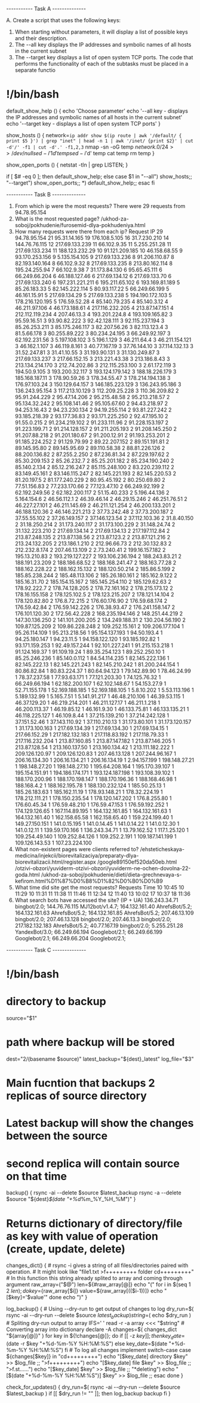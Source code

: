 ----------- Task A --------------

A. Create a script that uses the following keys:

1. When starting without parameters, it will display a list of possible keys and their description.
2. The --all key displays the IP addresses and symbolic names of all hosts in the current subnet
3. The --target key displays a list of open system TCP ports.
The code that performs the functionality of each of the subtasks must be placed in a separate functio

# !/bin/bash

default_show_help () {
  echo 'Choose parameter'
 echo '--all key - displays the IP addresses and symbolic names of all hosts in the current subnet'
 echo '--target key - displays a list of open system TCP ports'
}

show_hosts () {
  network=`ip addr show $(ip route | awk '/default/ { print $5 }') | grep "inet" | head -n 1 | awk '/inet/ {print $2}' | cut -d'/' -f1 | cut -d'.' -f1,2,3`
  nmap -sn -oG temp ${network}.0/24 >> /dev/null
  sed -i '1d' temp
  sed -i '$d' temp
  cat temp
  rm temp
}

show_open_ports () { netstat -tln | grep LISTEN; }

if [ $# -eq 0 ]; then
  default_show_help;
else
  case $1 in
    "--all")
      show_hosts;;
    "--target")
      show_open_ports;;
    *)
      default_show_help;;
  esac
fi

----------- Task B --------------

1. From which ip were the most requests?
There were 29 requests from 94.78.95.154
2. What is the most requested page?
/ukhod-za-soboj/pokhudenie/furosemid-dlya-pokhudeniya.html
3. How many requests were there from each ip?
Request IP
     29 94.78.95.154
     21 95.31.14.165
     19 176.108.5.105
     16 31.7.230.210
     14 144.76.76.115
     12 217.69.133.239
     11 66.102.9.35
     11 5.255.251.28
     11 217.69.133.234
     11 188.123.232.29
     10 91.121.209.185
     10 46.158.68.55
      9 93.170.253.156
      9 5.135.154.105
      9 217.69.133.236
      8 91.206.110.87
      8 82.193.140.164
      8 66.102.9.32
      8 217.69.133.235
      8 213.80.162.114
      8 195.24.255.94
      7 66.102.9.38
      7 31.173.84.130
      6 95.65.45.111
      6 66.249.66.204
      6 46.188.127.46
      6 217.69.134.12
      6 217.69.133.70
      6 217.69.133.240
      6 197.231.221.211
      6 195.211.65.102
      6 193.169.81.189
      5 85.26.183.33
      5 82.145.222.114
      5 80.93.117.22
      5 66.249.66.199
      5 46.161.15.91
      5 217.69.134.29
      5 217.69.133.238
      5 194.190.172.103
      5 178.216.120.195
      5 176.59.52.28
      4 85.140.79.235
      4 85.140.3.12
      4 46.211.97.106
      4 46.173.188.61
      4 217.116.232.205
      4 213.87.147.151
      4 212.112.119.234
      4 207.46.13.3
      4 193.201.224.8
      4 193.109.165.82
      3 95.59.16.51
      3 93.90.82.222
      3 92.42.128.111
      3 92.115.237.194
      3 85.26.253.211
      3 85.175.246.117
      3 82.207.56.26
      3 82.113.123.4
      3 81.5.66.178
      3 80.255.89.222
      3 80.234.24.195
      3 66.249.92.197
      3 62.192.231.56
      3 5.197.108.102
      3 5.196.1.129
      3 46.211.64.4
      3 46.211.154.121
      3 46.162.1.107
      3 46.119.8.161
      3 40.77.167.19
      3 37.76.144.10
      3 37.114.132.13
      3 31.52.247.81
      3 31.41.10.55
      3 31.193.90.131
      3 31.130.249.87
      3 217.69.133.237
      3 217.66.152.15
      3 213.221.43.38
      3 213.186.8.43
      3 213.134.214.170
      3 212.74.202.86
      3 212.115.253.100
      3 2.61.172.119
      3 194.50.9.105
      3 193.200.32.117
      3 193.124.179.142
      3 188.18.226.179
      3 185.168.187.11
      3 178.90.59.26
      3 178.34.55.47
      3 178.214.194.138
      3 176.97.103.24
      3 150.129.64.157
      3 146.185.223.129
      3 136.243.95.186
      3 136.243.95.154
      3 117.213.10.129
      3 112.209.25.228
      3 110.36.209.82
      2 95.91.244.229
      2 95.47.14.206
      2 95.215.48.58
      2 95.213.218.57
      2 95.134.32.242
      2 95.108.141.46
      2 95.105.67.60
      2 94.43.218.97
      2 94.253.16.43
      2 94.23.230.134
      2 94.19.255.114
      2 93.81.227.242
      2 93.185.218.39
      2 93.177.36.83
      2 93.171.225.250
      2 92.47.195.10
      2 91.55.0.215
      2 91.234.219.102
      2 91.233.111.96
      2 91.228.153.197
      2 91.223.199.71
      2 91.214.128.157
      2 91.211.205.193
      2 91.208.145.250
      2 91.207.88.218
      2 91.201.180.67
      2 91.200.12.91
      2 91.193.253.201
      2 91.185.224.252
      2 91.129.79.99
      2 89.22.207.152
      2 89.151.191.81
      2 89.145.95.80
      2 89.145.95.69
      2 89.110.58.38
      2 88.81.226.126
      2 88.200.136.82
      2 87.255.2.250
      2 87.236.81.34
      2 87.229.197.62
      2 85.30.209.153
      2 85.26.232.7
      2 85.25.201.182
      2 85.234.190.240
      2 85.140.2.134
      2 85.12.216.247
      2 85.115.248.100
      2 83.220.239.112
      2 83.149.45.161
      2 83.146.115.247
      2 82.145.221.193
      2 82.145.220.53
      2 81.20.197.5
      2 81.177.240.229
      2 80.95.45.192
      2 80.250.69.80
      2 77.51.156.83
      2 77.233.170.66
      2 77.123.47.10
      2 66.249.92.199
      2 62.192.249.56
      2 62.182.200.117
      2 51.15.40.233
      2 5.196.44.136
      2 5.164.154.6
      2 46.56.112.1
      2 46.39.46.14
      2 46.29.15.246
      2 46.251.76.51
      2 46.227.27.101
      2 46.211.145.69
      2 46.211.121.254
      2 46.200.133.201
      2 46.188.120.36
      2 46.146.221.213
      2 37.73.242.48
      2 37.73.200.187
      2 37.55.55.102
      2 37.26.149.157
      2 37.146.123.54
      2 37.112.103.36
      2 31.8.40.150
      2 31.18.250.214
      2 31.173.240.117
      2 31.173.100.229
      2 31.148.24.74
      2 31.132.223.210
      2 217.69.134.14
      2 217.69.134.13
      2 217.197.112.84
      2 213.87.248.135
      2 213.87.138.56
      2 213.87.123.2
      2 213.87.121.216
      2 213.24.132.205
      2 213.186.1.210
      2 212.96.66.73
      2 212.30.132.83
      2 212.232.8.174
      2 207.46.13.109
      2 2.73.240.41
      2 199.16.157.182
      2 195.13.210.83
      2 193.219.127.227
      2 193.106.236.194
      2 188.243.83.21
      2 188.191.23.209
      2 188.186.68.52
      2 188.168.241.47
      2 188.163.77.28
      2 188.162.228.22
      2 188.162.15.132
      2 188.120.50.214
      2 185.86.5.199
      2 185.85.238.244
      2 185.48.113.106
      2 185.26.180.161
      2 185.162.9.122
      2 185.16.31.70
      2 185.154.15.167
      2 185.145.254.110
      2 185.129.62.63
      2 178.92.222.7
      2 178.74.128.205
      2 178.72.161.162
      2 178.215.173.12
      2 178.16.155.158
      2 178.125.102.5
      2 178.123.215.207
      2 178.121.14.104
      2 178.120.82.80
      2 176.8.72.215
      2 176.60.176.90
      2 176.59.68.174
      2 176.59.42.84
      2 176.59.142.226
      2 176.38.93.47
      2 176.241.158.147
      2 176.101.120.30
      2 172.56.42.228
      2 168.235.194.146
      2 148.251.44.219
      2 147.30.136.250
      2 141.101.200.205
      2 134.249.188.31
      2 130.204.56.190
      2 109.87.125.209
      2 109.86.228.248
      2 109.252.15.161
      2 109.206.177.104
      1 95.26.114.109
      1 95.213.218.56
      1 95.154.137.193
      1 94.50.193.4
      1 94.25.180.147
      1 94.23.11.5
      1 94.158.122.120
      1 93.185.192.82
      1 93.171.159.253
      1 92.49.157.244
      1 92.101.227.241
      1 91.215.153.218
      1 91.124.169.37
      1 91.109.19.24
      1 89.35.254.123
      1 89.252.250.10
      1 85.25.246.236
      1 85.140.0.112
      1 84.54.114.235
      1 82.145.222.136
      1 82.145.222.13
      1 82.145.221.243
      1 82.145.210.242
      1 81.200.244.154
      1 80.86.82.84
      1 80.83.224.37
      1 80.64.94.123
      1 79.142.89.90
      1 78.46.24.99
      1 78.37.237.58
      1 77.93.63.171
      1 77.121.203.30
      1 74.125.76.32
      1 66.249.66.194
      1 62.182.200.107
      1 62.102.148.67
      1 54.153.27.9
      1 52.71.155.178
      1 52.169.188.185
      1 52.169.188.105
      1 5.8.10.202
      1 5.53.113.196
      1 5.189.132.99
      1 5.165.7.51
      1 5.141.91.217
      1 46.48.210.106
      1 46.39.53.115
      1 46.37.129.20
      1 46.219.214.201
      1 46.211.127.17
      1 46.211.1.218
      1 46.200.113.37
      1 46.19.85.12
      1 46.161.9.30
      1 46.133.75.81
      1 46.133.135.21
      1 46.118.225.127
      1 46.109.8.44
      1 37.215.139.210
      1 37.214.242.128
      1 37.151.52.46
      1 37.143.110.92
      1 37.110.210.13
      1 31.173.80.101
      1 31.173.120.157
      1 31.173.100.163
      1 217.69.134.39
      1 217.69.134.30
      1 217.69.134.15
      1 217.66.152.29
      1 217.182.132.183
      1 217.118.83.192
      1 217.118.79.33
      1 217.116.232.204
      1 213.87.160.85
      1 213.87.147.182
      1 213.87.146.205
      1 213.87.128.54
      1 213.160.137.50
      1 213.160.134.42
      1 213.111.182.222
      1 209.126.120.97
      1 209.126.120.83
      1 207.46.13.128
      1 207.244.96.167
      1 206.16.134.30
      1 206.16.134.21
      1 206.16.134.19
      1 2.94.157.199
      1 198.148.27.21
      1 198.148.27.20
      1 198.148.27.10
      1 195.64.208.164
      1 195.170.39.107
      1 195.154.151.91
      1 194.186.174.171
      1 193.124.187.198
      1 193.108.39.102
      1 188.170.200.96
      1 188.170.198.147
      1 188.170.196.36
      1 188.168.46.98
      1 188.168.4.2
      1 188.162.195.78
      1 188.130.232.124
      1 185.50.25.13
      1 185.26.183.63
      1 185.162.11.19
      1 178.93.148.21
      1 178.32.224.19
      1 178.212.111.21
      1 178.150.235.54
      1 178.120.147.202
      1 176.8.255.80
      1 176.60.45.34
      1 176.59.48.210
      1 176.59.47.153
      1 176.59.192.252
      1 174.129.126.65
      1 167.114.89.195
      1 164.132.161.85
      1 164.132.161.63
      1 164.132.161.40
      1 162.158.65.58
      1 162.158.65.40
      1 159.224.199.40
      1 149.27.150.151
      1 141.0.15.195
      1 141.0.14.45
      1 141.0.14.22
      1 141.0.12.30
      1 141.0.12.11
      1 139.59.170.166
      1 136.243.34.71
      1 13.79.162.52
      1 117.1.25.120
      1 109.254.49.140
      1 109.252.84.126
      1 109.252.2.191
      1 109.187.141.199
      1 109.126.143.53
      1 107.23.224.100
4. What non-existent pages were clients referred to?
/ehsteticheskaya-medicina/injekcii/biorevitalizaciya/preparaty-dlya-biorevitalizacii.html/register.aspx
/google89150ef520da50eb.html
/otzivi-obzori/yuviderm-otzivi-obzori/yuviderm-ne-ochen-dovolna-22-goda.html
/ukhod-za-soboj/pokhudenie/dieti/dieta-grechnevaya-s-kefirom.html%D1%87%D0%B8%D1%82%D0%B0%D0%B9
5. What time did site get the most requests?
Requests Time
     10 10:45
     10 11:29
     10 11:31
     11 11:38
     11 11:46
     11 12:34
     12 11:40
     13 10:02
     17 10:37
     18 11:36
6. What search bots have accessed the site? (IP + UA)
136.243.34.71    bingbot/2.0;
144.76.76.115    MJ12bot/v1.4.7;
164.132.161.40   AhrefsBot/5.2;
164.132.161.63   AhrefsBot/5.2;
164.132.161.85   AhrefsBot/5.2;
207.46.13.109    bingbot/2.0;
207.46.13.128    bingbot/2.0;
207.46.13.3      bingbot/2.0;
217.182.132.183  AhrefsBot/5.2;
40.77.167.19     bingbot/2.0;
5.255.251.28     YandexBot/3.0;
66.249.66.194    Googlebot/2.1;
66.249.66.199    Googlebot/2.1;
66.249.66.204    Googlebot/2.1;

----------- Task C --------------

# !/bin/bash

# directory to backup

source="$1"

# path where backup will be stored

dest="$2/$(basename $source)"
latest_backup="${dest}_latest"
log_file="$3"

# Main fucntion that backups 2 replicas of source directory

# Latest backup will show the changes between the source

# second replica will contain source on that time

backup() {
    rsync -ai --delete $source $latest_backup
    rsync -a --delete $source "${dest}_$(date "+%d_%m_%Y_%H_%M")"
}

# Returns dictionary of directory/file as key with value of operation (create, update, delete)

changes_dict() {
    # rsync -i gives a string of all files/directories paired with operation.
    # It might look like "file1.txt >f+++++++++ folder cd+++++++++"
    # In this function this string already splited to array and coming through argument
    raw_array=("$@")
    len=${#raw_array[@]}
    echo "("
    for i in $(seq 1 2 $len); do
        key=${raw_array[$i]}
        value=${raw_array[(($i-1))]}
        echo "[$key]='$value'"
    done
    echo ")"
}

log_backup() {
    # Using --dry-run to get output of changes to log
    dry_run=$( rsync -ai --dry-run --delete $source $latest_backup )
    string=$( echo $dry_run )
    # Spliting dry-run output to array
    IFS=' ' read -r -a array <<< "$string"
    # Converting array into dictionary
    declare -A changes=$( changes_dict "${array[@]}" )
    for key in ${!changes[@]}; do
        if [[ -z $key ]]; then
            key_date=$(date -r $key "+%d-%m-%Y %H:%M:%S")
        else
            key_date=$(date "+%d-%m-%Y %H:%M:%S")
        fi
        # To log all changes implement switch-case
        case ${changes[$key]} in
            "cd+++++++++")
                echo "[$key_date] <CREATED> directory $key" >> $log_file
                ;;
            ">f+++++++++")
                echo "[$key_date] <CREATED> file $key" >> $log_file
                ;;
            ">f.st......")
                echo "[$key_date] <UPDATED> $key" >> $log_file
                ;;
            "*deleting")
                echo "[$(date "+%d-%m-%Y %H:%M:%S")] <DELETED> $key" >> $log_file
                ;;
        esac
    done
}

check_for_updates() {
    dry_run=$( rsync -ai --dry-run --delete $source $latest_backup )
    if [[ $dry_run != "" ]]; then
        log_backup
        backup
    fi
}
